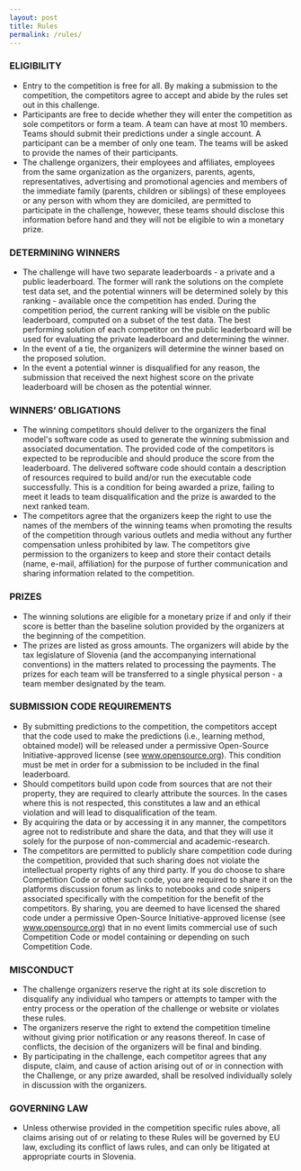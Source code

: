 ```yaml
---
layout: post
title: Rules
permalink: /rules/
---
```


### ELIGIBILITY

- Entry to the competition is free for all. By making a submission to the competition, the competitors agree to accept and abide by the rules set out in this challenge.
- Participants are free to decide whether they will enter the competition as sole competitors or form a team. A team can have at most 10 members. Teams should submit their predictions under a single account. A participant can be a member of only one team. The teams will be asked to provide the names of their participants.
- The challenge organizers, their employees and affiliates, employees from the same organization as the organizers, parents, agents, representatives, advertising and promotional agencies and members of the immediate family (parents, children or siblings) of these employees or any person with whom they are domiciled, are permitted to participate in the challenge, however, these teams should disclose this information before hand and they will not be eligible to win a monetary prize.

### DETERMINING WINNERS
- The challenge will have two separate leaderboards - a private and a public leaderboard. The former will rank the solutions on the complete test data set, and the potential winners will be determined solely by this ranking - available once the competition has ended. During the competition period, the current ranking will be visible on the public leaderboard, computed on a subset of the test data. The best performing solution of each competitor on the public leaderboard will be used for evaluating the private leaderboard and determining the winner.
- In the event of a tie, the organizers will determine the winner based on the proposed solution.
- In the event a potential winner is disqualified for any reason, the submission that received the next highest score on the private leaderboard will be chosen as the potential winner.

### WINNERS’ OBLIGATIONS
- The winning competitors should deliver to the organizers the final model's software code as used to generate the winning submission and associated documentation. The provided code of the competitors is expected to be reproducible and should produce the score from the leaderboard. The delivered software code should contain a description of resources required to build and/or run the executable code successfully. This is a condition for being awarded a prize, failing to meet it leads to team disqualification and the prize is awarded to the next ranked team.
- The competitors agree that the organizers keep the right to use the names of the members of the winning teams when promoting the results of the competition through various outlets and media without any further compensation unless prohibited by law. The competitors give permission to the organizers to keep and store their contact details (name, e-mail, affiliation) for the purpose of further communication and sharing information related to the competition.

### PRIZES

- The winning solutions are eligible for a monetary prize if and only if their score is better than the baseline solution provided by the organizers at the beginning of the competition.
- The prizes are listed as gross amounts. The organizers will abide by the tax legislature of Slovenia (and the accompanying international conventions) in the matters related to processing the payments. The prizes for each team will be transferred to a single physical person - a team member designated by the team.

### SUBMISSION CODE REQUIREMENTS
- By submitting predictions to the competition, the competitors accept that the code used to make the predictions (i.e., learning method, obtained model) will be released under a permissive Open-Source Initiative-approved license (see www.opensource.org). This condition must be met in order for a submission to be included in the final leaderboard.
- Should competitors build upon code from sources that are not their property, they are required to clearly attribute the sources. In the cases where this is not respected, this constitutes a law and an ethical violation and will lead to disqualification of the team.
- By acquiring the data or by accessing it in any manner, the competitors agree not to redistribute and share the data, and that they will use it solely for the purpose of non-commercial and academic-research.
- The competitors are permitted to publicly share competition code during the competition, provided that such sharing does not violate the intellectual property rights of any third party. If you do choose to share Competition Code or other such code, you are required to share it on the platforms discussion forum as links to notebooks and code snipers associated specifically with the competition for the benefit of the competitors. By sharing, you are deemed to have licensed the shared code under a permissive Open-Source Initiative-approved license (see www.opensource.org) that in no event limits commercial use of such Competition Code or model containing or depending on such Competition Code.

### MISCONDUCT
- The challenge organizers reserve the right at its sole discretion to disqualify any individual who tampers or attempts to tamper with the entry process or the operation of the challenge or website or violates these rules.
- The organizers reserve the right to extend the competition timeline without giving prior notification or any reasons thereof. In case of conflicts, the decision of the organizers will be final and binding.
- By participating in the challenge, each competitor agrees that any dispute, claim, and cause of action arising out of or in connection with the Challenge, or any prize awarded, shall be resolved individually solely in discussion with the organizers.

### GOVERNING LAW
- Unless otherwise provided in the competition specific rules above, all claims arising out of or relating to these Rules will be governed by EU law, excluding its conflict of laws rules, and can only be litigated at appropriate courts in Slovenia.



